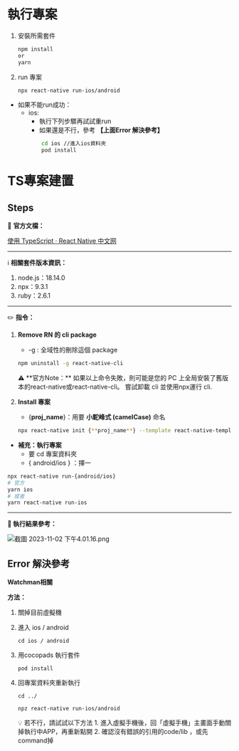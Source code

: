 # 執行專案

1. 安裝所需套件
    
    ```bash
    npm install 
    or 
    yarn
    ```
    
2. run 專案
    
    ```bash
    npx react-native run-ios/android
    ```
    
- 如果不能run成功：
    - ios:
        - 執行下列步驟再試試重run
        - 如果還是不行，參考 **【上面Error 解決參考】**
        ```bash
            cd ios //進入ios資料夾
            pod install
        ```


# TS專案建置

## Steps

📑 **官方文檔：**

[使用 TypeScript · React Native 中文网](https://reactnative.cn/docs/typescript)

---

ℹ️ **相關套件版本資訊：**

1. node.js：18.14.0
2. npx：9.3.1
3. ruby：2.6.1

---

✏️ **指令：**

1. **Remove RN 的 cli package**
    - -g : 全域性的刪除這個 package
    
    ```bash
    npm uninstall -g react-native-cli
    ```
    
    <aside>
    ⚠️ **官方Note：**
    如果以上命令失敗，則可能是您的 PC 上全局安裝了舊版本的react-native或react-native-cli。 嘗試卸載 cli 並使用npx運行 cli.
    
    </aside>
    
2. **Install 專案**
    - {**proj_name**}：用要 **小駝峰式 (camelCase)** 命名
    
    ```bash
    npx react-native init {**proj_name**} --template react-native-template-typescript
    ```
    
- **補充：執行專案**
    - 要 cd 專案資料夾
    - { android/ios } ：擇一

```bash
npx react-native run-{android/ios} 
# 官方
yarn ios
# 或者
yarn react-native run-ios
```

---

**🎉 執行結果參考：**

![截圖 2023-11-02 下午4.01.16.png](TS%E5%B0%88%E6%A1%88%E5%BB%BA%E7%BD%AE%201e5400baee864974b162fdce497ba67b/%25E6%2588%25AA%25E5%259C%2596_2023-11-02_%25E4%25B8%258B%25E5%258D%25884.01.16.png)

## Error 解決參考

**Watchman相關**

**方法：**

1. 關掉目前虛擬機
2. 進入 ios / android 
    
    `cd ios / android` 
    
3. 用cocopads 執行套件
    
    `pod install`
    
4. 回專案資料夾重新執行
    
    `cd ../`
    
    `npz react-native run-ios/android`
    
    <aside>
    💡 若不行，請試試以下方法
    1. 進入虛擬手機後，回「虛擬手機」主畫面手動關掉執行中APP，再重新點開
    2. 確認沒有錯誤的引用的code/lib ，或先command掉
    
    </aside>
